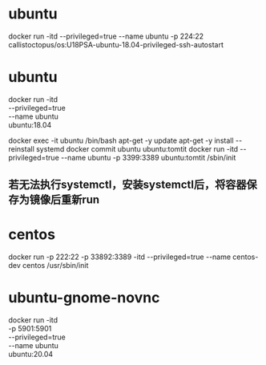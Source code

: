 # ubuntu
docker run -itd --privileged=true --name ubuntu -p 224:22 callistoctopus/os:U18PSA-ubuntu-18.04-privileged-ssh-autostart

# ubuntu 
docker run -itd \
    --privileged=true \
    --name ubuntu \
    ubuntu:18.04 

docker exec -it ubuntu /bin/bash
apt-get -y update 
apt-get -y install --reinstall systemd
docker commit ubuntu ubuntu:tomtit
docker run -itd --privileged=true --name ubuntu -p 3399:3389 ubuntu:tomtit /sbin/init
## 若无法执行systemctl，安装systemctl后，将容器保存为镜像后重新run

# centos 
docker run -p 222:22 -p 33892:3389 -itd --privileged=true --name centos-dev centos /usr/sbin/init

# ubuntu-gnome-novnc
docker run -itd \
    -p 5901:5901 \
    --privileged=true \
    --name ubuntu \
    ubuntu:20.04 